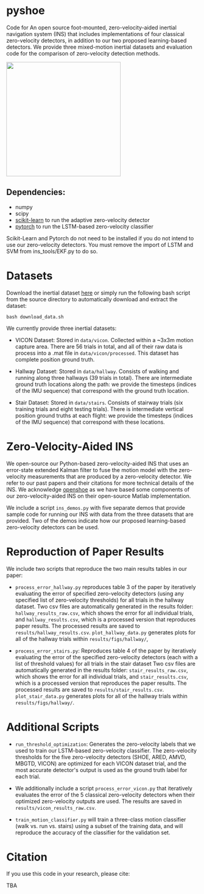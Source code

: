 # pyshoe
Code for An open source foot-mounted, zero-velocity-aided inertial navigation system (INS) that includes implementations of four classical zero-velocity detectors, in addition to our two proposed learning-based detectors. We provide three mixed-motion inertial datasets and evaluation code for the comparison of zero-velocity detection methods.

<img src="https://github.com/utiasSTARS/pyshoe/blob/master/main_figure.png" width="300px"/>

## Dependencies:
* numpy
* scipy 
* [scikit-learn](https://scikit-learn.org/stable/) to run the adaptive zero-velocity detector
* [pytorch](https://pytorch.org/) to run the LSTM-based zero-velocity classifier

Scikit-Learn and Pytorch do not need to be installed if you do not intend to use our zero-velocity detectors.  You must remove the import of LSTM and SVM from ins_tools/EKF.py to do so.

# Datasets

Download the inertial dataset [here](https://drive.google.com/open?id=1eMjS3DCNwnkbHXt9knmGAcLB8CI4G27h) or simply run the following bash script from the source directory to automatically download and extract the dataset:

```
bash download_data.sh
```
We currently provide three inertial datasets: 

* VICON Dataset: Stored in `data/vicon`.  Collected within a ~3x3m motion capture area.  There are 56 trials in total, and all of their raw data is process into a .mat file in `data/vicon/processed`. This dataset has complete position ground truth. 

* Hallway Dataset: Stored in `data/hallway`.  Consists of walking and running along three hallways (39 trials in total).  There are intermediate ground truth locations along the path: we provide the timesteps (indices of the IMU sequence) that correspond with the ground truth location. 

* Stair Dataset: Stored in `data/stairs`.  Consists of stairway trials (six training trials and eight testing trials).  There is intermediate vertical position ground truths at each flight: we provide the timesteps (indices of the IMU sequence) that correspond with these locations.

# Zero-Velocity-Aided INS
We open-source our Python-based zero-velocity-aided INS that uses an error-state extended Kalman filter to fuse the motion model with the zero-velocity measurements that are produced by a zero-velocity detector.  We refer to our past papers and their citations for more technical details of the INS. We acknowledge [openshoe](http://www.openshoe.org/) as we have based some components of our zero-velocity-aided INS on their open-source Matlab implementation.

We include a script `ins_demos.py` with five separate demos that provide sample code for running our INS with data from the three datasets that are provided. Two of the demos indicate how our proposed learning-based zero-velocity detectors can be used.

# Reproduction of Paper Results
We include two scripts that reproduce the two main results tables in our paper:

* `process_error_hallway.py` reproduces table 3 of the paper by iteratively evaluating the error of specified zero-velocity detectors (using any specified list of zero-velocity thresholds) for all trials in the hallway dataset. Two csv files are automatically generated in the results folder: `hallway_results_raw.csv`, which shows the error for all individual trials, and `hallway_results.csv`, which is a processed version that reproduces paper results. The processed results are saved to `results/hallway_results.csv`.  `plot_hallway_data.py` generates plots for all of the hallway trials within `results/figs/hallway/`,

* `process_error_stairs.py`: Reproduces table 4 of the paper by iteratively evaluating the error of the specified zero-velocity detectors (each with a list of threshold values) for all trials in the stair dataset Two csv files are automatically generated in the results folder: `stair_results_raw.csv`, which shows the error for all individual trials, and `stair_results.csv`, which is a processed version that reproduces the paper results. The processed results are saved to `results/stair_results.csv`. `plot_stair_data.py` generates plots for all of the hallway trials within `results/figs/hallway/`.

# Additional Scripts
* `run_threshold_optimization`: Generates the zero-velocity labels that we used to train our LSTM-based zero-velocity classifier. The zero-velocity thresholds for the five zero-velocity detectors (SHOE, ARED, AMVD, MBGTD, VICON) are optimized for each VICON dataset trial, and the most accurate detector's output is used as the ground truth label for each trial.

* We additionally include a script `process_error_vicon.py` that iteratively evaluates the error of the 5 classical zero-velocity detectors when their optimized zero-velocity outputs are used.  The results are saved in `results/vicon_results_raw.csv`. 

* `train_motion_classifier.py` will train a three-class motion classifier (walk vs. run vs. stairs) using a subset of the training data, and will reproduce the accuracy of the classifier for the validation set.

# Citation
If you use this code in your research, please cite:

TBA

